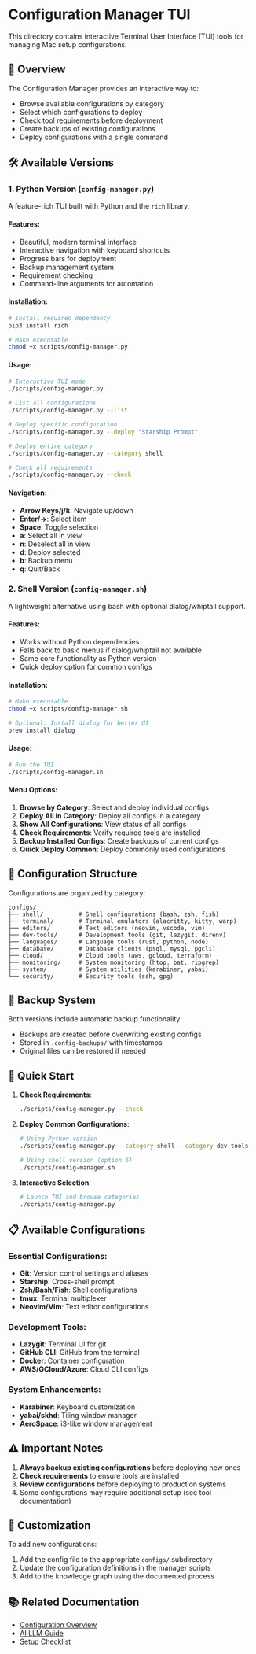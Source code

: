 # Configuration Manager TUI

This directory contains interactive Terminal User Interface (TUI) tools for managing Mac setup configurations.

## 🎯 Overview

The Configuration Manager provides an interactive way to:
- Browse available configurations by category
- Select which configurations to deploy
- Check tool requirements before deployment
- Create backups of existing configurations
- Deploy configurations with a single command

## 🛠️ Available Versions

### 1. Python Version (`config-manager.py`)

A feature-rich TUI built with Python and the `rich` library.

#### Features:
- Beautiful, modern terminal interface
- Interactive navigation with keyboard shortcuts
- Progress bars for deployment
- Backup management system
- Requirement checking
- Command-line arguments for automation

#### Installation:
```bash
# Install required dependency
pip3 install rich

# Make executable
chmod +x scripts/config-manager.py
```

#### Usage:
```bash
# Interactive TUI mode
./scripts/config-manager.py

# List all configurations
./scripts/config-manager.py --list

# Deploy specific configuration
./scripts/config-manager.py --deploy "Starship Prompt"

# Deploy entire category
./scripts/config-manager.py --category shell

# Check all requirements
./scripts/config-manager.py --check
```

#### Navigation:
- **Arrow Keys/j/k**: Navigate up/down
- **Enter/→**: Select item
- **Space**: Toggle selection
- **a**: Select all in view
- **n**: Deselect all in view
- **d**: Deploy selected
- **b**: Backup menu
- **q**: Quit/Back

### 2. Shell Version (`config-manager.sh`)

A lightweight alternative using bash with optional dialog/whiptail support.

#### Features:
- Works without Python dependencies
- Falls back to basic menus if dialog/whiptail not available
- Same core functionality as Python version
- Quick deploy option for common configs

#### Installation:
```bash
# Make executable
chmod +x scripts/config-manager.sh

# Optional: Install dialog for better UI
brew install dialog
```

#### Usage:
```bash
# Run the TUI
./scripts/config-manager.sh
```

#### Menu Options:
1. **Browse by Category**: Select and deploy individual configs
2. **Deploy All in Category**: Deploy all configs in a category
3. **Show All Configurations**: View status of all configs
4. **Check Requirements**: Verify required tools are installed
5. **Backup Installed Configs**: Create backups of current configs
6. **Quick Deploy Common**: Deploy commonly used configurations

## 📁 Configuration Structure

Configurations are organized by category:

```
configs/
├── shell/          # Shell configurations (bash, zsh, fish)
├── terminal/       # Terminal emulators (alacritty, kitty, warp)
├── editors/        # Text editors (neovim, vscode, vim)
├── dev-tools/      # Development tools (git, lazygit, direnv)
├── languages/      # Language tools (rust, python, node)
├── database/       # Database clients (psql, mysql, pgcli)
├── cloud/          # Cloud tools (aws, gcloud, terraform)
├── monitoring/     # System monitoring (htop, bat, ripgrep)
├── system/         # System utilities (karabiner, yabai)
└── security/       # Security tools (ssh, gpg)
```

## 🔄 Backup System

Both versions include automatic backup functionality:

- Backups are created before overwriting existing configs
- Stored in `.config-backups/` with timestamps
- Original files can be restored if needed

## 🚀 Quick Start

1. **Check Requirements**:
   ```bash
   ./scripts/config-manager.py --check
   ```

2. **Deploy Common Configurations**:
   ```bash
   # Using Python version
   ./scripts/config-manager.py --category shell --category dev-tools

   # Using shell version (option 6)
   ./scripts/config-manager.sh
   ```

3. **Interactive Selection**:
   ```bash
   # Launch TUI and browse categories
   ./scripts/config-manager.py
   ```

## 📋 Available Configurations

### Essential Configurations:
- **Git**: Version control settings and aliases
- **Starship**: Cross-shell prompt
- **Zsh/Bash/Fish**: Shell configurations
- **tmux**: Terminal multiplexer
- **Neovim/Vim**: Text editor configurations

### Development Tools:
- **Lazygit**: Terminal UI for git
- **GitHub CLI**: GitHub from the terminal
- **Docker**: Container configuration
- **AWS/GCloud/Azure**: Cloud CLI configs

### System Enhancements:
- **Karabiner**: Keyboard customization
- **yabai/skhd**: Tiling window manager
- **AeroSpace**: i3-like window management

## ⚠️ Important Notes

1. **Always backup existing configurations** before deploying new ones
2. **Check requirements** to ensure tools are installed
3. **Review configurations** before deploying to production systems
4. Some configurations may require additional setup (see tool documentation)

## 🔧 Customization

To add new configurations:

1. Add the config file to the appropriate `configs/` subdirectory
2. Update the configuration definitions in the manager scripts
3. Add to the knowledge graph using the documented process

## 📚 Related Documentation

- [Configuration Overview](../configs/README.md)
- [AI LLM Guide](../docs/ai-llm-guide.md)
- [Setup Checklist](../docs/setup-checklist.md)
